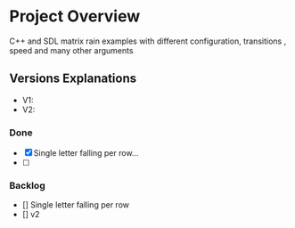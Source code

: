 # Project Overview
C++ and SDL matrix rain examples with different configuration, transitions , speed and many other arguments

## Versions Explanations
- V1: 
- V2: 



### Done
- [x] Single letter falling per row...
- [ ] 


### Backlog
- [] Single letter falling per row
- [] v2